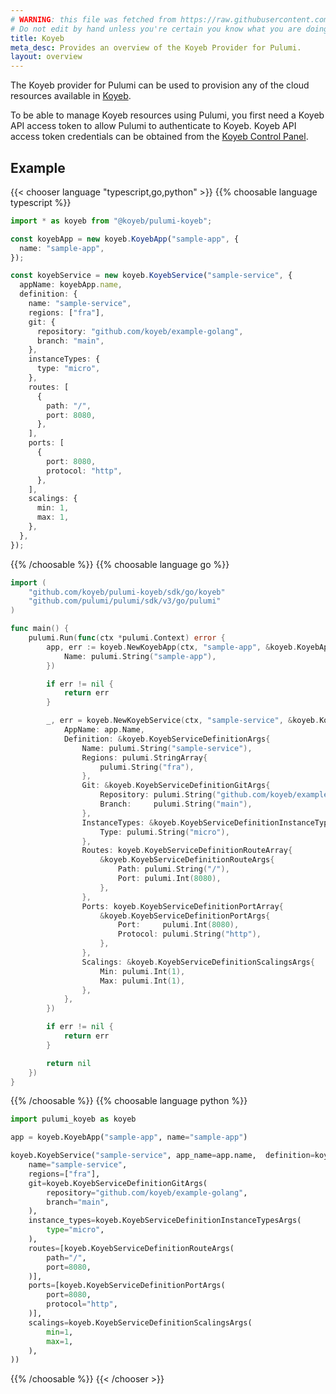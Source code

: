 ```yaml
---
# WARNING: this file was fetched from https://raw.githubusercontent.com/koyeb/pulumi-koyeb/v0.1.8/docs/_index.md
# Do not edit by hand unless you're certain you know what you are doing!
title: Koyeb
meta_desc: Provides an overview of the Koyeb Provider for Pulumi.
layout: overview
---
```


The Koyeb provider for Pulumi can be used to provision any of the cloud resources available in [Koyeb](https://www.koyeb.com).

To be able to manage Koyeb resources using Pulumi, you first need a Koyeb API access token to allow Pulumi to authenticate to Koyeb. Koyeb API access token credentials can be obtained from the [Koyeb Control Panel](https://app.koyeb.com/account/api).

## Example

{{< chooser language "typescript,go,python" >}}
{{% choosable language typescript %}}

```typescript
import * as koyeb from "@koyeb/pulumi-koyeb";

const koyebApp = new koyeb.KoyebApp("sample-app", {
  name: "sample-app",
});

const koyebService = new koyeb.KoyebService("sample-service", {
  appName: koyebApp.name,
  definition: {
    name: "sample-service",
    regions: ["fra"],
    git: {
      repository: "github.com/koyeb/example-golang",
      branch: "main",
    },
    instanceTypes: {
      type: "micro",
    },
    routes: [
      {
        path: "/",
        port: 8080,
      },
    ],
    ports: [
      {
        port: 8080,
        protocol: "http",
      },
    ],
    scalings: {
      min: 1,
      max: 1,
    },
  },
});
```

{{% /choosable %}}
{{% choosable language go %}}

```go
import (
	"github.com/koyeb/pulumi-koyeb/sdk/go/koyeb"
	"github.com/pulumi/pulumi/sdk/v3/go/pulumi"
)

func main() {
	pulumi.Run(func(ctx *pulumi.Context) error {
		app, err := koyeb.NewKoyebApp(ctx, "sample-app", &koyeb.KoyebAppArgs{
			Name: pulumi.String("sample-app"),
		})

		if err != nil {
			return err
		}

		_, err = koyeb.NewKoyebService(ctx, "sample-service", &koyeb.KoyebServiceArgs{
			AppName: app.Name,
			Definition: &koyeb.KoyebServiceDefinitionArgs{
				Name: pulumi.String("sample-service"),
				Regions: pulumi.StringArray{
					pulumi.String("fra"),
				},
				Git: &koyeb.KoyebServiceDefinitionGitArgs{
					Repository: pulumi.String("github.com/koyeb/example-golang"),
					Branch:     pulumi.String("main"),
				},
				InstanceTypes: &koyeb.KoyebServiceDefinitionInstanceTypesArgs{
					Type: pulumi.String("micro"),
				},
				Routes: koyeb.KoyebServiceDefinitionRouteArray{
					&koyeb.KoyebServiceDefinitionRouteArgs{
						Path: pulumi.String("/"),
						Port: pulumi.Int(8080),
					},
				},
				Ports: koyeb.KoyebServiceDefinitionPortArray{
					&koyeb.KoyebServiceDefinitionPortArgs{
						Port:     pulumi.Int(8080),
						Protocol: pulumi.String("http"),
					},
				},
				Scalings: &koyeb.KoyebServiceDefinitionScalingsArgs{
					Min: pulumi.Int(1),
					Max: pulumi.Int(1),
				},
			},
		})

		if err != nil {
			return err
		}

		return nil
	})
}
```

{{% /choosable %}}
{{% choosable language python %}}

```python
import pulumi_koyeb as koyeb

app = koyeb.KoyebApp("sample-app", name="sample-app")

koyeb.KoyebService("sample-service", app_name=app.name,  definition=koyeb.KoyebServiceDefinitionArgs(
    name="sample-service",
    regions=["fra"],
    git=koyeb.KoyebServiceDefinitionGitArgs(
        repository="github.com/koyeb/example-golang",
        branch="main",
    ),
    instance_types=koyeb.KoyebServiceDefinitionInstanceTypesArgs(
        type="micro",
    ),
    routes=[koyeb.KoyebServiceDefinitionRouteArgs(
        path="/",
        port=8080,
    )],
    ports=[koyeb.KoyebServiceDefinitionPortArgs(
        port=8080,
        protocol="http",
    )],
    scalings=koyeb.KoyebServiceDefinitionScalingsArgs(
        min=1,
        max=1,
    ),
))
```

{{% /choosable %}}
{{< /chooser >}}